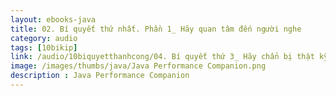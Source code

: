 ```yaml
---
layout: ebooks-java
title: 02. Bí quyết thứ nhất. Phần 1_ Hãy quan tâm đến người nghe 
category: audio
tags: [10bikip]
link: /audio/10biquyetthanhcong/04. Bí quyết thứ 3_ Hãy chẩn bị thật kỹ lưỡng.mp3 
image: /images/thumbs/java/Java Performance Companion.png
description : Java Performance Companion 
---
```












